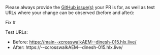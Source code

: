 Please always provide the [GitHub issue(s)](../issues) your PR is for, as well as test URLs where your change can be observed (before and after):

Fix #<gh-issue-id>

Test URLs:
- Before: https://main--xcrosswalkAEM--dinesh-015.hlx.live/
- After: https://<branch>--xcrosswalkAEM--dinesh-015.hlx.live/
